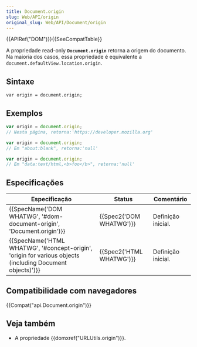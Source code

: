 ```yaml
---
title: Document.origin
slug: Web/API/origin
original_slug: Web/API/Document/origin
---
```


{{APIRef("DOM")}}{{SeeCompatTable}}

A propriedade read-only **`Document.origin`** retorna a origem do documento. Na maioria dos casos, essa propriedade é equivalente a `document.defaultView.location.origin`.

## Sintaxe

```
var origin = document.origin;
```

## Exemplos

```js
var origin = document.origin;
// Nesta página, retorna:'https://developer.mozilla.org'

var origin = document.origin;
// Em "about:blank", retorna:'null'

var origin = document.origin;
// Em "data:text/html,<b>foo</b>", retorna:'null'
```

## Especificações

| Especificação                                                                                                                                | Status                           | Comentário         |
| -------------------------------------------------------------------------------------------------------------------------------------------- | -------------------------------- | ------------------ |
| {{SpecName('DOM WHATWG', '#dom-document-origin', 'Document.origin')}}                                                 | {{Spec2('DOM WHATWG')}} | Definição inicial. |
| {{SpecName('HTML WHATWG', '#concept-origin', 'origin for various objects (including Document objects)')}} | {{Spec2('HTML WHATWG')}} | Definição inicial. |

## Compatibilidade com navegadores

{{Compat("api.Document.origin")}}

## Veja também

- A propriedade {{domxref("URLUtils.origin")}}.
